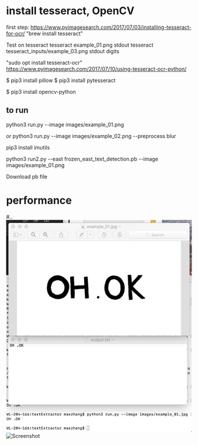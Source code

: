 
# install tesseract, OpenCV
first step: https://www.pyimagesearch.com/2017/07/03/installing-tesseract-for-ocr/
"brew install tesseract"

Test on tesseract
tesseract example_01.png stdout
tesseract tesseract_inputs/example_03.png stdout digits 

"sudo opt install tesseract-ocr"
https://www.pyimagesearch.com/2017/07/10/using-tesseract-ocr-python/

$ pip3 install pillow
$ pip3 install pytesseract

$ pip3 install opencv-python



## to run

python3 run.py --image images/example_01.png

or 
python3 run.py --image images/example_02.png --preprocess blur


pip3 install imutils

python3 run2.py --east frozen_east_text_detection.pb --image images/example_01.png

Download pb file

# performance

#..
![Alt text](/example.jpg?raw=true "Title")
![Screenshot](example.jpg=250x)



